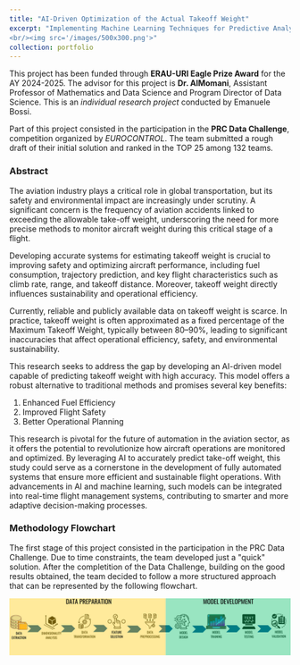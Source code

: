 ```yaml
---
title: "AI-Driven Optimization of the Actual Takeoff Weight"
excerpt: "Implementing Machine Learning Techniques for Predictive Analysis and Operational Optimization.
<br/><img src='/images/500x300.png'>"
collection: portfolio
---
```


This project has been funded through **ERAU-URI Eagle Prize Award** for the AY 2024-2025. The advisor for this project is **Dr. AlMomani**, Assistant Professor of Mathematics and Data Science and Program Director of Data Science. This is an *individual research project* conducted by Emanuele Bossi.

Part of this project consisted in the participation in the **PRC Data Challenge**, competition organized by *EUROCONTROL*. The team submitted a rough draft of their initial solution and ranked in the TOP 25 among 132 teams.

### Abstract

The aviation industry plays a critical role in global transportation, but its safety and environmental impact are increasingly under scrutiny. A significant concern is the frequency of aviation accidents linked to exceeding the allowable take-off weight, underscoring the need for more precise methods to monitor aircraft weight during this critical stage of a flight.

Developing accurate systems for estimating takeoff weight is crucial to improving safety and optimizing aircraft performance, including fuel consumption, trajectory prediction, and key flight characteristics such as climb rate, range, and takeoff distance. Moreover, takeoff weight directly influences sustainability and operational efficiency.

Currently, reliable and publicly available data on takeoff weight is scarce. In practice, takeoff weight is often approximated as a fixed percentage of the Maximum Takeoff Weight, typically between 80–90%, leading to significant inaccuracies that affect operational efficiency, safety, and environmental sustainability.

This research seeks to address the gap by developing an AI-driven model capable of predicting takeoff weight with high accuracy. This model offers a robust alternative to traditional methods and promises several key benefits:

1. Enhanced Fuel Efficiency
2. Improved Flight Safety
3. Better Operational Planning

This research is pivotal for the future of automation in the aviation sector, as it offers the potential to revolutionize how aircraft operations are monitored and optimized. By leveraging AI to accurately predict take-off weight, this study could serve as a cornerstone in the development of fully automated systems that ensure more efficient and sustainable flight operations. With advancements in AI and machine learning, such models can be integrated into real-time flight management systems, contributing to smarter and more adaptive decision-making processes.

### Methodology Flowchart
The first stage of this project consisted in the participation in the PRC Data Challenge. Due to time constraints, the team developed just a "quick" solution. After the completition of the Data Challenge, building on the good results obtained, the team decided to follow a more structured approach that can be represented by the following flowchart.

<img src='/images/ATOW Flowchart.png'>
